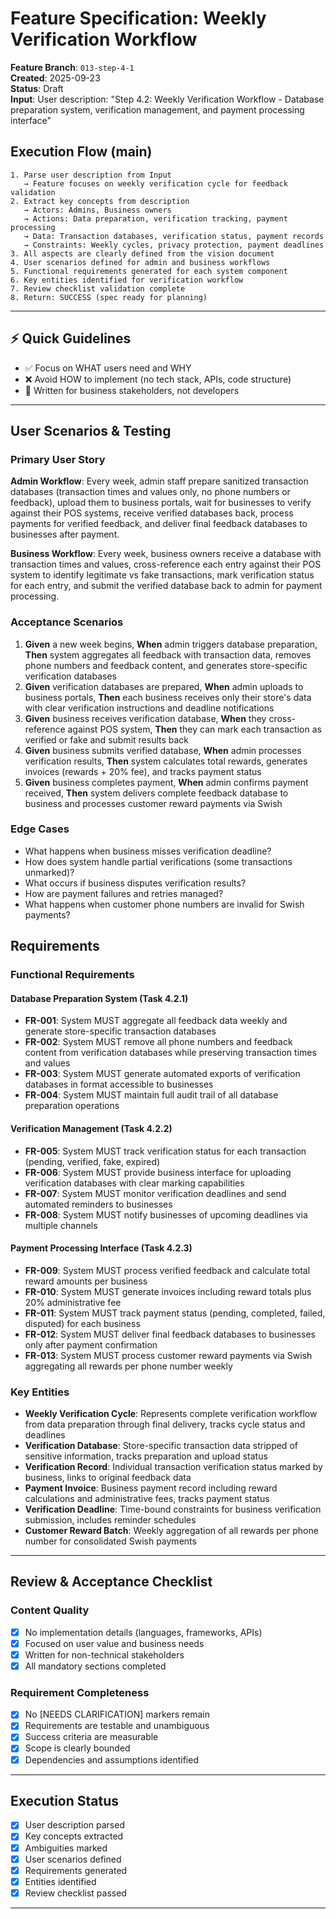 # Feature Specification: Weekly Verification Workflow

**Feature Branch**: `013-step-4-1`  
**Created**: 2025-09-23  
**Status**: Draft  
**Input**: User description: "Step 4.2: Weekly Verification Workflow - Database
preparation system, verification management, and payment processing interface"

## Execution Flow (main)

```
1. Parse user description from Input
   → Feature focuses on weekly verification cycle for feedback validation
2. Extract key concepts from description
   → Actors: Admins, Business owners
   → Actions: Data preparation, verification tracking, payment processing
   → Data: Transaction databases, verification status, payment records
   → Constraints: Weekly cycles, privacy protection, payment deadlines
3. All aspects are clearly defined from the vision document
4. User scenarios defined for admin and business workflows
5. Functional requirements generated for each system component
6. Key entities identified for verification workflow
7. Review checklist validation complete
8. Return: SUCCESS (spec ready for planning)
```

---

## ⚡ Quick Guidelines

- ✅ Focus on WHAT users need and WHY
- ❌ Avoid HOW to implement (no tech stack, APIs, code structure)
- 👥 Written for business stakeholders, not developers

---

## User Scenarios & Testing

### Primary User Story

**Admin Workflow**: Every week, admin staff prepare sanitized transaction
databases (transaction times and values only, no phone numbers or feedback),
upload them to business portals, wait for businesses to verify against their POS
systems, receive verified databases back, process payments for verified
feedback, and deliver final feedback databases to businesses after payment.

**Business Workflow**: Every week, business owners receive a database with
transaction times and values, cross-reference each entry against their POS
system to identify legitimate vs fake transactions, mark verification status for
each entry, and submit the verified database back to admin for payment
processing.

### Acceptance Scenarios

1. **Given** a new week begins, **When** admin triggers database preparation,
   **Then** system aggregates all feedback with transaction data, removes phone
   numbers and feedback content, and generates store-specific verification
   databases
2. **Given** verification databases are prepared, **When** admin uploads to
   business portals, **Then** each business receives only their store's data
   with clear verification instructions and deadline notifications
3. **Given** business receives verification database, **When** they
   cross-reference against POS system, **Then** they can mark each transaction
   as verified or fake and submit results back
4. **Given** business submits verified database, **When** admin processes
   verification results, **Then** system calculates total rewards, generates
   invoices (rewards + 20% fee), and tracks payment status
5. **Given** business completes payment, **When** admin confirms payment
   received, **Then** system delivers complete feedback database to business and
   processes customer reward payments via Swish

### Edge Cases

- What happens when business misses verification deadline?
- How does system handle partial verifications (some transactions unmarked)?
- What occurs if business disputes verification results?
- How are payment failures and retries managed?
- What happens when customer phone numbers are invalid for Swish payments?

## Requirements

### Functional Requirements

#### Database Preparation System (Task 4.2.1)

- **FR-001**: System MUST aggregate all feedback data weekly and generate
  store-specific transaction databases
- **FR-002**: System MUST remove all phone numbers and feedback content from
  verification databases while preserving transaction times and values
- **FR-003**: System MUST generate automated exports of verification databases
  in format accessible to businesses
- **FR-004**: System MUST maintain full audit trail of all database preparation
  operations

#### Verification Management (Task 4.2.2)

- **FR-005**: System MUST track verification status for each transaction
  (pending, verified, fake, expired)
- **FR-006**: System MUST provide business interface for uploading verification
  databases with clear marking capabilities
- **FR-007**: System MUST monitor verification deadlines and send automated
  reminders to businesses
- **FR-008**: System MUST notify businesses of upcoming deadlines via multiple
  channels

#### Payment Processing Interface (Task 4.2.3)

- **FR-009**: System MUST process verified feedback and calculate total reward
  amounts per business
- **FR-010**: System MUST generate invoices including reward totals plus 20%
  administrative fee
- **FR-011**: System MUST track payment status (pending, completed, failed,
  disputed) for each business
- **FR-012**: System MUST deliver final feedback databases to businesses only
  after payment confirmation
- **FR-013**: System MUST process customer reward payments via Swish aggregating
  all rewards per phone number weekly

### Key Entities

- **Weekly Verification Cycle**: Represents complete verification workflow from
  data preparation through final delivery, tracks cycle status and deadlines
- **Verification Database**: Store-specific transaction data stripped of
  sensitive information, tracks preparation and upload status
- **Verification Record**: Individual transaction verification status marked by
  business, links to original feedback data
- **Payment Invoice**: Business payment record including reward calculations and
  administrative fees, tracks payment status
- **Verification Deadline**: Time-bound constraints for business verification
  submission, includes reminder schedules
- **Customer Reward Batch**: Weekly aggregation of all rewards per phone number
  for consolidated Swish payments

---

## Review & Acceptance Checklist

### Content Quality

- [x] No implementation details (languages, frameworks, APIs)
- [x] Focused on user value and business needs
- [x] Written for non-technical stakeholders
- [x] All mandatory sections completed

### Requirement Completeness

- [x] No [NEEDS CLARIFICATION] markers remain
- [x] Requirements are testable and unambiguous
- [x] Success criteria are measurable
- [x] Scope is clearly bounded
- [x] Dependencies and assumptions identified

---

## Execution Status

- [x] User description parsed
- [x] Key concepts extracted
- [x] Ambiguities marked
- [x] User scenarios defined
- [x] Requirements generated
- [x] Entities identified
- [x] Review checklist passed

---
